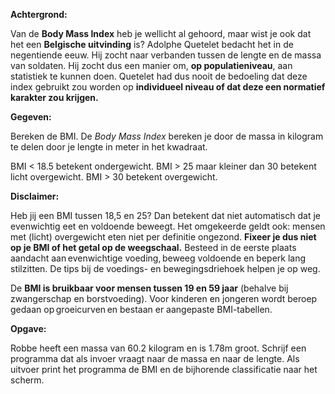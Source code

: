 **Achtergrond:**

Van de **Body Mass Index** heb je wellicht al gehoord, maar wist je ook dat het een **Belgische uitvinding** is? Adolphe Quetelet bedacht het in de negentiende eeuw. Hij zocht naar verbanden tussen de lengte en de massa van soldaten. Hij zocht dus een manier om, **op populatieniveau**, aan statistiek te kunnen doen. Quetelet had dus nooit de bedoeling dat deze index gebruikt zou worden op **individueel niveau of dat deze een normatief karakter zou krijgen.**

**Gegeven:** 

Bereken de BMI. De *Body Mass Index* bereken je door de massa in kilogram te delen door je lengte in meter in het kwadraat. 

BMI < 18.5 betekent ondergewicht. 
BMI > 25 maar kleiner dan 30 betekent licht overgewicht. 
BMI > 30 betekent overgewicht. 

**Disclaimer:** 

Heb jij een BMI tussen 18,5 en 25? Dan betekent dat niet automatisch dat je evenwichtig eet en voldoende beweegt. Het omgekeerde geldt ook: mensen met (licht) overgewicht eten niet per definitie ongezond. **Fixeer je dus niet op je BMI of het getal op de weegschaal.** Besteed in de eerste plaats aandacht aan evenwichtige voeding, beweeg voldoende en beperk lang stilzitten. De tips bij de voedings- en bewegingsdriehoek helpen je op weg. 


De **BMI is bruikbaar voor mensen tussen 19 en 59 jaar** (behalve bij zwangerschap en borstvoeding). Voor kinderen en jongeren wordt beroep gedaan op groeicurven en bestaan er aangepaste BMI-tabellen. 

**Opgave:** 

Robbe heeft een massa van 60.2 kilogram en is 1.78m groot. Schrijf een programma dat als invoer vraagt naar de massa en naar de lengte. Als uitvoer print het programma de BMI en de bijhorende classificatie naar het scherm. 
